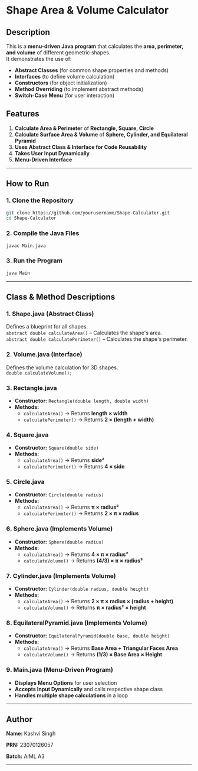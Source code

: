 # **Shape Area & Volume Calculator**  

## **Description**  
This is a **menu-driven Java program** that calculates the **area, perimeter, and volume** of different geometric shapes.  
It demonstrates the use of:  
- **Abstract Classes** (for common shape properties and methods)  
- **Interfaces** (to define volume calculation)  
- **Constructors** (for object initialization)  
- **Method Overriding** (to implement abstract methods)  
- **Switch-Case Menu** (for user interaction)  

## **Features**  
1. **Calculate Area & Perimeter** of **Rectangle, Square, Circle**
2. **Calculate Surface Area & Volume** of **Sphere, Cylinder, and Equilateral Pyramid**  
3. **Uses Abstract Class & Interface for Code Reusability**  
4. **Takes User Input Dynamically**  
5. **Menu-Driven Interface**  

---

## **How to Run**  

### 1️. Clone the Repository  
```sh
git clone https://github.com/yourusername/Shape-Calculator.git
cd Shape-Calculator
```
### 2️. Compile the Java Files  
```sh
javac Main.java
```
### 3️. Run the Program  
```sh
java Main
```

---

## **Class & Method Descriptions**  

### **1️. Shape.java (Abstract Class)**
Defines a blueprint for all shapes.  
 `abstract double calculateArea()` – Calculates the shape's area.  
 `abstract double calculatePerimeter()` – Calculates the shape's perimeter.  

### **2️. Volume.java (Interface)**
Defines the volume calculation for 3D shapes.  
 `double calculateVolume();`  

### **3️. Rectangle.java**  
- **Constructor:** `Rectangle(double length, double width)`  
- **Methods:**  
  - `calculateArea()` → Returns **length × width**  
  - `calculatePerimeter()` → Returns **2 × (length + width)**  

### **4️. Square.java**  
- **Constructor:** `Square(double side)`  
- **Methods:**  
  - `calculateArea()` → Returns **side²**  
  - `calculatePerimeter()` → Returns **4 × side**  

### **5️. Circle.java**  
- **Constructor:** `Circle(double radius)`  
- **Methods:**  
  - `calculateArea()` → Returns **π × radius²**  
  - `calculatePerimeter()` → Returns **2 × π × radius**  

### **6️. Sphere.java (Implements Volume)**  
- **Constructor:** `Sphere(double radius)`  
- **Methods:**  
  - `calculateArea()` → Returns **4 × π × radius²**  
  - `calculateVolume()` → Returns **(4/3) × π × radius³**  

### **7️. Cylinder.java (Implements Volume)**  
- **Constructor:** `Cylinder(double radius, double height)`  
- **Methods:**  
  - `calculateArea()` → Returns **2 × π × radius × (radius + height)**  
  - `calculateVolume()` → Returns **π × radius² × height**  

### **8️. EquilateralPyramid.java (Implements Volume)**  
- **Constructor:** `EquilateralPyramid(double base, double height)`  
- **Methods:**  
  - `calculateArea()` → Returns **Base Area + Triangular Faces Area**  
  - `calculateVolume()` → Returns **(1/3) × Base Area × Height**  

### **9️. Main.java (Menu-Driven Program)**  
- **Displays Menu Options** for user selection  
- **Accepts Input Dynamically** and calls respective shape class  
- **Handles multiple shape calculations** in a loop  

---


## **Author**  
 **Name:** Kashvi Singh 
 
 **PRN:** 23070126057 
 
 **Batch:** AIML A3

--- 
